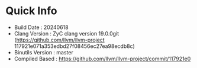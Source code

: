 # Quick Info
* Build Date : 20240618
* Clang Version : ZyC clang version 19.0.0git (https://github.com/llvm/llvm-project 117921e071a353edbd27f08456ec27ea98ecdb8c)
* Binutils Version : master
* Compiled Based : https://github.com/llvm/llvm-project/commit/117921e0

